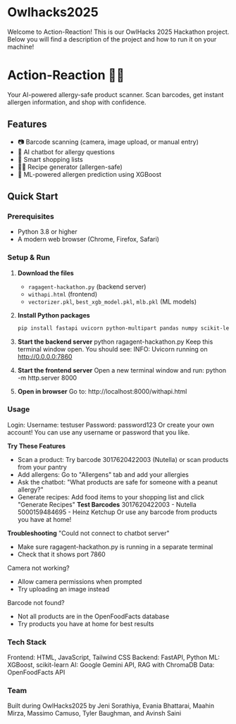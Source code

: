# Owlhacks2025
Welcome to Action-Reaction! This is our OwlHacks 2025 Hackathon project. Below you will find a description of the project and how to run it on your machine!

# Action-Reaction 🥜🚫

Your AI-powered allergy-safe product scanner. Scan barcodes, get instant allergen information, and shop with confidence.

## Features
- 📷 Barcode scanning (camera, image upload, or manual entry)
- 🤖 AI chatbot for allergy questions
- 🛒 Smart shopping lists
- 👨‍🍳 Recipe generator (allergen-safe)
- 🧠 ML-powered allergen prediction using XGBoost

## Quick Start

### Prerequisites
- Python 3.8 or higher
- A modern web browser (Chrome, Firefox, Safari)

### Setup & Run

1. **Download the files**
   - `ragagent-hackathon.py` (backend server)
   - `withapi.html` (frontend)
   - `vectorizer.pkl`, `best_xgb_model.pkl`, `mlb.pkl` (ML models)

2. **Install Python packages**
   ```bash
   pip install fastapi uvicorn python-multipart pandas numpy scikit-learn xgboost joblib deep-translator google-generativeai langchain langchain-community chromadb sentence-transformers pillow pyzbar requests

3. **Start the backend server**
  python ragagent-hackathon.py
  Keep this terminal window open. You should see:
  INFO: Uvicorn running on http://0.0.0.0:7860

4. **Start the frontend server**
  Open a new terminal window and run:
  python -m http.server 8000

5. **Open in browser**
  Go to: http://localhost:8000/withapi.html

### Usage 
Login:
Username: testuser
Password: password123
Or create your own account! You can use any username or password that you like.

**Try These Features**
- Scan a product: Try barcode 3017620422003 (Nutella) or scan products from your pantry
- Add allergens: Go to "Allergens" tab and add your allergies
- Ask the chatbot: "What products are safe for someone with a peanut allergy?"
- Generate recipes: Add food items to your shopping list and click "Generate Recipes"
**Test Barcodes**
3017620422003 - Nutella
5000159484695 - Heinz Ketchup
Or use any barcode from products you have at home!

**Troubleshooting**
"Could not connect to chatbot server"
- Make sure ragagent-hackathon.py is running in a separate terminal
- Check that it shows port 7860

Camera not working?
- Allow camera permissions when prompted
- Try uploading an image instead

Barcode not found?
- Not all products are in the OpenFoodFacts database
- Try products you have at home for best results

### Tech Stack
Frontend: HTML, JavaScript, Tailwind CSS
Backend: FastAPI, Python
ML: XGBoost, scikit-learn
AI: Google Gemini API, RAG with ChromaDB
Data: OpenFoodFacts API

### Team
Built during OwlHacks2025 by Jeni Sorathiya, Evania Bhattarai, Maahin Mirza, Massimo Camuso, Tyler Baughman, and Avinsh Saini
   
